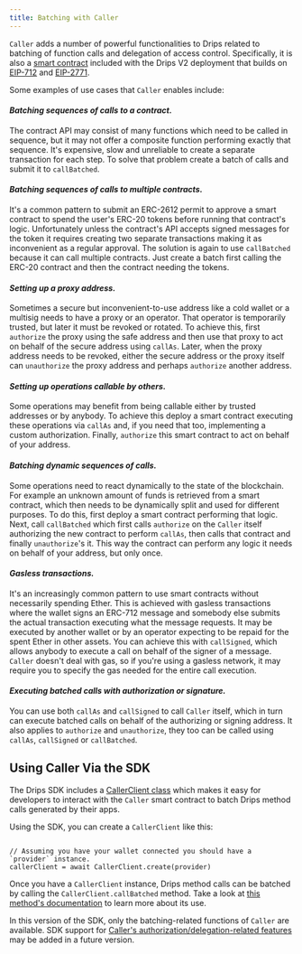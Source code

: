 ```yaml
---
title: Batching with Caller
---
```


`Caller` adds a number of powerful functionalities to Drips related to batching of function calls and delegation of access control.
Specifically, it is also a <a href="https://github.com/radicle-dev/drips-contracts/blob/master/src/Caller.sol" target="_blank">smart contract</a> included with the Drips V2 deployment that builds on <a href="https://eips.ethereum.org/EIPS/eip-712" target="_blank">EIP-712</a> and <a href="https://eips.ethereum.org/EIPS/eip-2771" target="_blank">EIP-2771</a>.

Some examples of use cases that `Caller` enables include:

#### _Batching sequences of calls to a contract._

The contract API may consist of many functions which need to be called in sequence, but it may not offer a composite function performing exactly that sequence. It's expensive, slow and unreliable to create a separate transaction for each step.
To solve that problem create a batch of calls and submit it to `callBatched`.

#### _Batching sequences of calls to multiple contracts._

It's a common pattern to submit an ERC-2612 permit to approve a smart contract
to spend the user's ERC-20 tokens before running that contract's logic.
Unfortunately unless the contract's API accepts signed messages for the token it requires
creating two separate transactions making it as inconvenient as a regular approval.
 The solution is again to use `callBatched` because it can call multiple contracts. Just create a batch first calling the ERC-20 contract and then the contract needing the tokens.

#### _Setting up a proxy address._

Sometimes a secure but inconvenient-to-use address like a cold wallet or a multisig needs to have a proxy or an operator. That operator is temporarily trusted, but later it must be revoked or rotated. To achieve this, first `authorize` the proxy using the safe address and then use that proxy  to act on behalf of the secure address using `callAs`. Later, when the proxy address needs to be revoked, either the secure address or the proxy itself can `unauthorize` the proxy address and perhaps `authorize` another address.

#### _Setting up operations callable by others._

Some operations may benefit from being callable either by trusted addresses or by anybody. To achieve this deploy a smart contract executing these operations via `callAs` and, if you need that too, implementing a custom authorization. Finally, `authorize` this smart contract to act on behalf of your address.

#### _Batching dynamic sequences of calls._

Some operations need to react dynamically to the state of the blockchain. For example an unknown amount of funds is retrieved from a smart contract, which then needs to be dynamically split and used for different purposes. To do this, first deploy a smart contract performing that logic. Next, call `callBatched` which first calls `authorize` on the `Caller` itself authorizing the new contract to perform `callAs`, then calls that contract and finally `unauthorize`'s it. This way the contract can perform any logic it needs on behalf of your address, but only once.

#### _Gasless transactions._

It's an increasingly common pattern to use smart contracts without necessarily spending Ether. This is achieved with gasless transactions where the wallet signs an ERC-712 message and somebody else submits the actual transaction executing what the message requests. It may be executed by another wallet or by an operator expecting to be repaid for the spent Ether in other assets. You can achieve this with `callSigned`, which allows anybody to execute a call on behalf of the signer of a message. `Caller` doesn't deal with gas, so if you're using a gasless network, it may require you to specify the gas needed for the entire call execution.

#### _Executing batched calls with authorization or signature._

You can use both `callAs` and `callSigned` to call `Caller` itself, which in turn can execute batched calls on behalf of the authorizing or signing address. It also applies to `authorize` and `unauthorize`, they too can be called using `callAs`, `callSigned` or `callBatched`.

## Using Caller Via the SDK

The Drips SDK includes a <a href="https://github.com/radicle-dev/drips-js-sdk/blob/main/src/Caller/CallerClient.ts" target="_blank">CallerClient class</a> which makes it easy for developers to interact with the `Caller` smart contract to batch Drips method calls generated by their apps.

Using the SDK, you can create a `CallerClient` like this:

```

// Assuming you have your wallet connected you should have a `provider` instance.
callerClient = await CallerClient.create(provider)

```

Once you have a `CallerClient` instance, Drips method calls can be batched by calling the `CallerClient.callBatched` method. Take a look at <a href="https://drips-js-sdk-api.netlify.app/classes/callerclient#callBatched" target="_blank">this method's documentation</a> to learn more about its use.

In this version of the SDK, only the batching-related functions of `Caller` are available. SDK support for <a href="https://github.com/radicle-dev/drips-contracts/blob/2e9c34586a760921e80a81e1b4e46eb105f93525/src/Caller.sol#L103" target="_blank">Caller's authorization/delegation-related features</a> may be added in a future version.
